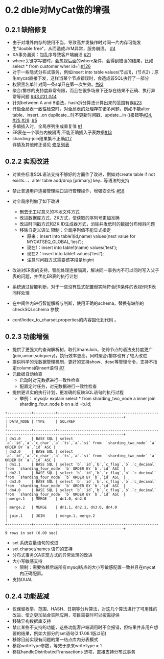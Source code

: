 # 0.2 dble对MyCat做的增强
## 0.2.1 缺陷修复

+ 由于对堆外内存的使用不当，导致高并发操作时对同一片内存可能发生“double free"，从而造成JVM异常，服务崩溃。 [#4](https://github.com/actiontech/dble/issues/4)
+ XA事务漏洞：包乱序导致客户端崩溃 [#21](https://github.com/actiontech/dble/issues/21)
+ where关键字写错时，会忽视后面的where条件，会得到错误的结果，比如select * from customer wher id=1;[#126](https://github.com/actiontech/dble/issues/126)
+ 对于一些隐式分布式事务，例如insert into table values(节点1)，(节点2)；原生mycat直接下发，这样当某个节点错误时，会造成该SQL执行了一部分
+ 权限黑名单针对同一条sql只在第一次生效。[#92](https://github.com/actiontech/dble/issues/92)
+ 聚合/排序的支持度非常有限，而且在很多场景下还存在结果不正确、执行异常等问题 [#43](https://github.com/actiontech/dble/issues/43),[#31](https://github.com/actiontech/dble/issues/31),[#44](https://github.com/actiontech/dble/issues/44)
+ 针对between A and B语法，hash拆分算法计算出来的范围有误[#23](https://github.com/actiontech/dble/issues/23)
+ 开启全局表一致性检查时，对全局表的处理存在诸多问题，例如不能alter table、insert...on duplicate...时不更新时间戳、update...in ()报错等[#24](https://github.com/actiontech/dble/issues/24), [#25](https://github.com/actiontech/dble/issues/25),[#26](https://github.com/actiontech/dble/issues/26) ,[#5](https://github.com/actiontech/dble/issues/5)
+ 多值插入时，全局序列生成重复值 [#1](https://github.com/actiontech/dble/issues/1)
+ ER表在一个事务内被隔离,不能正确插入子表数据[#13](https://github.com/actiontech/dble/issues/13)
+ sharding-join结果集不正确[#17](https://github.com/actiontech/dble/issues/17)  
详情及其他修正请见 [修复列表](https://github.com/actiontech/dble/issues?q=is%3Aissue+label%3AMyCAT-issue)

## 0.2.2 实现改进

+ 对某些标准SQL语法支持不够好的方面作了改进，例如对create table if not exists...、alter table add/drop [primary] key...等语法的支持
+ 禁止普通用户连接管理端口进行管理操作，增强安全性 [#56](https://github.com/actiontech/dble/issues/56)
+ 对全局序列做了如下改进
  - 删去无工程意义的本地文件方式
  - 改进数据库方式、ZK方式，使获取的序列号更加准确
  - 改进时间戳方式和ZK ID生成器方式，消除并发低时的数据分布倾斜问题
  - 移除自定义语法   限制：全局序列值不能显式指定  
      + 原来：insert into table1(id,name) values(next value for MYCATSEQ_GLOBAL,‘test’);
      + 现在1：insert into table1(name) values(‘test’);
      + 现在2：insert into table1 values(‘test’);
      + 注意时间戳方式需要该字段是bigint 
    
+ 改进对ER表的支持，智能处理连接隔离，解决同一事务内不可以同时写入父子表的问题，并优化ER表的执行计划
+ 系统通过智能判断，对于一些没有显式配置但实际符合ER条件的表视作ER表同样处理
+ 在中间件内进行智能解析与判断，使用正确的schema，替换有缺陷的checkSQLschema 参数 
+ conf/index_to_charset.properties的内容固化到代码 。

## 0.2.3 功能增强

+ 提供了更强大的查询解析树，取代ShareJoin，使跨节点的语法支持度更广(join,union,subquery)，执行效率更高，同时聚合/排序也有了较大改进
+ 提供科学的元数据管理机制，更好的支持show、desc等管理命令，支持不指定columns的insert语句 [#7](https://github.com/actiontech/dble/issues/7)
+ 元数据自动检查
  - 启动时对元数据进行一致性检查
  - 配置定时任务，对元数据进行一致性检查
+ 提供更详实的执行计划，更准确的反映SQL语句的执行过程
	+ 举例： mysql> explain select * from sharding_two_node a inner join sharding_four_node b on a.id =b.id;

```  
+-----------+----------+----------------------------------------------------------------------------------------------------+
| DATA_NODE | TYPE     | SQL/REF                                                                                            |
+-----------+----------+----------------------------------------------------------------------------------------------------+
| dn1.0     | BASE SQL | select `a`.`id`,`a`.`c_char`,`a`.`ts`,`a`.`si` from  `sharding_two_node` `a` ORDER BY `a`.`id` ASC |
| dn2.0     | BASE SQL | select `a`.`id`,`a`.`c_char`,`a`.`ts`,`a`.`si` from  `sharding_two_node` `a` ORDER BY `a`.`id` ASC |
| dn1.1     | BASE SQL | select `b`.`id`,`b`.`c_flag`,`b`.`c_decimal` from  `sharding_four_node` `b` ORDER BY `b`.`id` ASC  |
| dn2.1     | BASE SQL | select `b`.`id`,`b`.`c_flag`,`b`.`c_decimal` from  `sharding_four_node` `b` ORDER BY `b`.`id` ASC  |
| dn3.0     | BASE SQL | select `b`.`id`,`b`.`c_flag`,`b`.`c_decimal` from  `sharding_four_node` `b` ORDER BY `b`.`id` ASC  |
| dn4.0     | BASE SQL | select `b`.`id`,`b`.`c_flag`,`b`.`c_decimal` from  `sharding_four_node` `b` ORDER BY `b`.`id` ASC  |
| merge.1   | MERGE    | dn1.0, dn2.0                                                                                       |
| merge.2   | MERGE    | dn1.1, dn2.1, dn3.0, dn4.0                                                                         |
| join.1    | JOIN     | merge.1, merge.2                                                                                   |
+-----------+----------+----------------------------------------------------------------------------------------------------+
9 rows in set (0.00 sec)

```
 
+ set 系统变量语句的改进
+ set charset/names 语句的支持
+ 分布式事务:XA实现方式的异常处理的改进
+ 大小写敏感支持
  - 限制：需要依赖后端所有mysql结点的大小写敏感配置一致并且在mycat内正确配置。
+ 支持DUAL

## 0.2.4 功能裁减

+ 仅保留枚举、范围、HASH、日期等分片算法，对这几个算法进行了可用性的改进，使之更加贴合实际应用，项目需要时可以按需提供
+ 移除异构数据库支持
+ 禁止某些不支持的功能，这些功能客户端调用时不会报错，但结果并非用户想要的结果，例如大部分的set语句(2.17.08.1版以前)
+ 移除目前实现有问题的第一结点库内分表模式
+ 移除writeType参数，等效于原来writeType = 1
+ 移除handleDistributedTransactions 选项，直接支持分布式事务